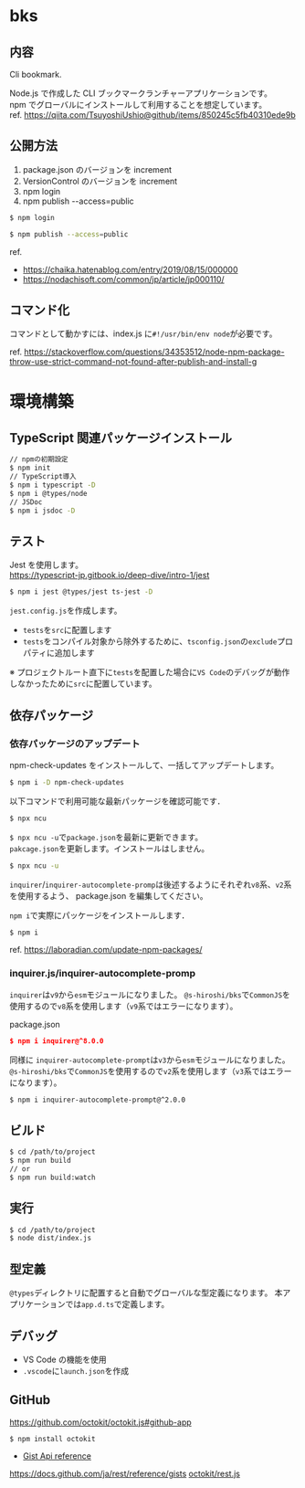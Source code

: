 # bks

## 内容

Cli bookmark.

Node.js で作成した CLI ブックマークランチャーアプリケーションです。  
npm でグローバルにインストールして利用することを想定しています。  
ref. https://qiita.com/TsuyoshiUshio@github/items/850245c5fb40310ede9b

## 公開方法

1. package.json のバージョンを increment
1. VersionControl のバージョンを increment
1. npm login
1. npm publish --access=public

```sh
$ npm login
```

```sh
$ npm publish --access=public
```

ref.

- https://chaika.hatenablog.com/entry/2019/08/15/000000
- https://nodachisoft.com/common/jp/article/jp000110/

## コマンド化

コマンドとして動かすには、index.js に`#!/usr/bin/env node`が必要です。

ref. https://stackoverflow.com/questions/34353512/node-npm-package-throw-use-strict-command-not-found-after-publish-and-install-g

# 環境構築

## TypeScript 関連パッケージインストール

```sh
// npmの初期設定
$ npm init
// TypeScript導入
$ npm i typescript -D
$ npm i @types/node
// JSDoc
$ npm i jsdoc -D
```

## テスト

Jest を使用します。  
https://typescript-jp.gitbook.io/deep-dive/intro-1/jest

```sh
$ npm i jest @types/jest ts-jest -D
```

`jest.config.js`を作成します。

- `tests`を`src`に配置します
- `tests`をコンパイル対象から除外するために、`tsconfig.json`の`exclude`プロパティに追加します

※ プロジェクトルート直下に`tests`を配置した場合に`VS Code`のデバッグが動作しなかったために`src`に配置しています。

## 依存パッケージ

### 依存パッケージのアップデート

npm-check-updates をインストールして、一括してアップデートします。

```sh
$ npm i -D npm-check-updates
```

以下コマンドで利用可能な最新パッケージを確認可能です．

```sh
$ npx ncu
```

`$ npx ncu -u`で`package.json`を最新に更新できます。  
`pakcage.json`を更新します。インストールはしません。

```sh
$ npx ncu -u
```

`inquirer`/`inquirer-autocomplete-promp`は後述するようにそれぞれ`v8`系、`v2`系を使用するよう、
package.json を編集してください。

`npm i`で実際にパッケージをインストールします．

```sh
$ npm i
```

ref. https://laboradian.com/update-npm-packages/

### inquirer.js/inquirer-autocomplete-promp

`inquirer`は`v9`から`esm`モジュールになりました。
`@s-hiroshi/bks`で`CommonJS`を使用するので`v8`系を使用します（`v9`系ではエラーになります）。

package.json

```json
$ npm i inquirer@^8.0.0
```

同様に `inquirer-autocomplete-prompt`は`v3`から`esm`モジュールになりました。
`@s-hiroshi/bks`で`CommonJS`を使用するので`v2`系を使用します（`v3`系ではエラーになります）。

```sh
$ npm i inquirer-autocomplete-prompt@^2.0.0
```

## ビルド

```sh
$ cd /path/to/project
$ npm run build
// or
$ npm run build:watch
```

## 実行

```sh
$ cd /path/to/project
$ node dist/index.js
```

## 型定義

`@types`ディレクトリに配置すると自動でグローバルな型定義になります。
本アプリケーションでは`app.d.ts`で定義します。

## デバッグ

- VS Code の機能を使用
- `.vscode`に`launch.json`を作成

## GitHub

https://github.com/octokit/octokit.js#github-app

```
$ npm install octokit
```

- [Gist Api reference](https://docs.github.com/ja/rest/reference/gists#get-a-gist)

https://docs.github.com/ja/rest/reference/gists
[octokit/rest.js](https://octokit.github.io/rest.js/v18)
